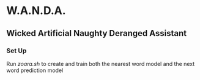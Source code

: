 # W.A.N.D.A.
## Wicked Artificial Naughty Deranged Assistant

### Set Up
Run *zoara.sh* to create and train both the nearest word model and the next word prediction model
